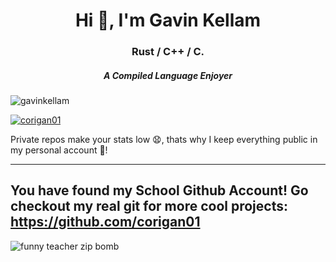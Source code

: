 <h1 align="center">Hi 👋, I'm Gavin Kellam</h1>
<h3 align="center">Rust / C++ / C.</h3>
<h5 align="center">A Compiled Language Enjoyer</h5>

<p align="left"> <img src="https://komarev.com/ghpvc/?username=gavinkellam&label=Profile%20views&color=0e75b6&style=flat" alt="gavinkellam" /> </p>
<p align="left"> <a href="https://github.com/ryo-ma/github-profile-trophy"><img src="https://github-profile-trophy.vercel.app/?username=gavinkellam&theme=onedark&column=-1" alt="corigan01" /></a> </p>
Private repos make your stats low 😧, thats why I keep everything public in my personal account 🦾!

---

## You have found my School Github Account! Go checkout my real git for more cool projects: https://github.com/corigan01

![funny teacher zip bomb](https://github.com/gavinkellam/gavinkellam/assets/142827601/1064c7ed-8f05-4676-987d-fe7fb84bd5f9)
